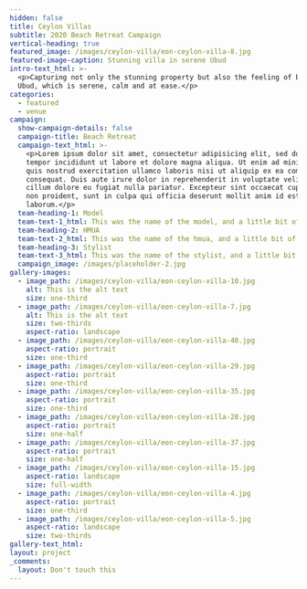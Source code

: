 ```yaml
---
hidden: false
title: Ceylon Villas
subtitle: 2020 Beach Retreat Campaign
vertical-heading: true
featured_image: /images/ceylon-villa/eon-ceylon-villa-8.jpg
featured-image-caption: Stunning villa in serene Ubud
intro-text_html: >-
  <p>Capturing not only the stunning property but also the feeling of being in
  Ubud, which is serene, calm and at ease.</p>
categories:
  - featured
  - venue
campaign:
  show-campaign-details: false
  campaign-title: Beach Retreat
  campaign-text_html: >-
    <p>Lorem ipsum dolor sit amet, consectetur adipisicing elit, sed do eiusmod
    tempor incididunt ut labore et dolore magna aliqua. Ut enim ad minim veniam,
    quis nostrud exercitation ullamco laboris nisi ut aliquip ex ea commodo
    consequat. Duis aute irure dolor in reprehenderit in voluptate velit esse
    cillum dolore eu fugiat nulla pariatur. Excepteur sint occaecat cupidatat
    non proident, sunt in culpa qui officia deserunt mollit anim id est
    laborum.</p>
  team-heading-1: Model
  team-text-1_html: This was the name of the model, and a little bit of a blurb about her.
  team-heading-2: HMUA
  team-text-2_html: This was the name of the hmua, and a little bit of a blurb about her.
  team-heading-3: Stylist
  team-text-3_html: This was the name of the stylist, and a little bit of a blurb about her.
  campaign_image: /images/placeholder-2.jpg
gallery-images:
  - image_path: /images/ceylon-villa/eon-ceylon-villa-10.jpg
    alt: This is the alt text
    size: one-third
  - image_path: /images/ceylon-villa/eon-ceylon-villa-7.jpg
    alt: This is the alt text
    size: two-thirds
    aspect-ratio: landscape
  - image_path: /images/ceylon-villa/eon-ceylon-villa-40.jpg
    aspect-ratio: portrait
    size: one-third
  - image_path: /images/ceylon-villa/eon-ceylon-villa-29.jpg
    aspect-ratio: portrait
    size: one-third
  - image_path: /images/ceylon-villa/eon-ceylon-villa-35.jpg
    aspect-ratio: portrait
    size: one-third
  - image_path: /images/ceylon-villa/eon-ceylon-villa-28.jpg
    aspect-ratio: portrait
    size: one-half
  - image_path: /images/ceylon-villa/eon-ceylon-villa-37.jpg
    aspect-ratio: portrait
    size: one-half
  - image_path: /images/ceylon-villa/eon-ceylon-villa-15.jpg
    aspect-ratio: landscape
    size: full-width
  - image_path: /images/ceylon-villa/eon-ceylon-villa-4.jpg
    aspect-ratio: portrait
    size: one-third
  - image_path: /images/ceylon-villa/eon-ceylon-villa-5.jpg
    aspect-ratio: landscape
    size: two-thirds
gallery-text_html:
layout: project
_comments:
  layout: Don't touch this
---
```

